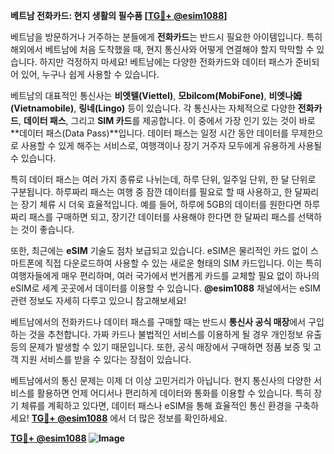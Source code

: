 **베트남 전화카드: 현지 생활의 필수품 [[TG💪+ @esim1088](https://t.me/s/esim1088)]**

베트남을 방문하거나 거주하는 분들에게 **전화카드**는 반드시 필요한 아이템입니다. 특히 해외에서 베트남에 처음 도착했을 때, 현지 통신사와 어떻게 연결해야 할지 막막할 수 있습니다. 하지만 걱정하지 마세요! 베트남에는 다양한 전화카드와 데이터 패스가 준비되어 있어, 누구나 쉽게 사용할 수 있습니다.

베트남의 대표적인 통신사는 **비엣텔(Viettel)**, **모bilcom(MobiFone)**, **비엣나姆(Vietnamobile)**, **링네(Lingo)** 등이 있습니다. 각 통신사는 자체적으로 다양한 **전화카드**, **데이터 패스**, 그리고 **SIM 카드**를 제공합니다. 이 중에서 가장 인기 있는 것이 바로 **데이터 패스(Data Pass)**입니다. 데이터 패스는 일정 시간 동안 데이터를 무제한으로 사용할 수 있게 해주는 서비스로, 여행객이나 장기 거주자 모두에게 유용하게 사용될 수 있습니다.

특히 데이터 패스는 여러 가지 종류로 나뉘는데, 하루 단위, 일주일 단위, 한 달 단위로 구분됩니다. 하루짜리 패스는 여행 중 잠깐 데이터를 필요로 할 때 사용하고, 한 달짜리는 장기 체류 시 더욱 효율적입니다. 예를 들어, 하루에 5GB의 데이터를 원한다면 하루짜리 패스를 구매하면 되고, 장기간 데이터를 사용해야 한다면 한 달짜리 패스를 선택하는 것이 좋습니다.

또한, 최근에는 **eSIM** 기술도 점차 보급되고 있습니다. eSIM은 물리적인 카드 없이 스마트폰에 직접 다운로드하여 사용할 수 있는 새로운 형태의 SIM 카드입니다. 이는 특히 여행자들에게 매우 편리하며, 여러 국가에서 번거롭게 카드를 교체할 필요 없이 하나의 eSIM로 세계 곳곳에서 데이터를 이용할 수 있습니다. **@esim1088** 채널에서는 eSIM 관련 정보도 자세히 다루고 있으니 참고해보세요!

베트남에서의 전화카드나 데이터 패스를 구매할 때는 반드시 **통신사 공식 매장**에서 구입하는 것을 추천합니다. 가짜 카드나 불법적인 서비스를 이용하게 될 경우 개인정보 유출 등의 문제가 발생할 수 있기 때문입니다. 또한, 공식 매장에서 구매하면 정품 보증 및 고객 지원 서비스를 받을 수 있다는 장점이 있습니다.

베트남에서의 통신 문제는 이제 더 이상 고민거리가 아닙니다. 현지 통신사의 다양한 서비스를 활용하면 언제 어디서나 편리하게 데이터와 통화를 이용할 수 있습니다. 특히 장기 체류를 계획하고 있다면, 데이터 패스나 eSIM을 통해 효율적인 통신 환경을 구축하세요! **[TG💪+ @esim1088](https://t.me/s/esim1088)** 에서 더 많은 정보를 확인하세요.

**[TG💪+ @esim1088](https://t.me/s/esim1088) ![Image](https://i.postimg.cc/Y0z9fWf4/image.png)**